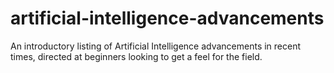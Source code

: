 # artificial-intelligence-advancements
An introductory listing of Artificial Intelligence advancements in recent times, directed at beginners looking to get a feel for the field.
